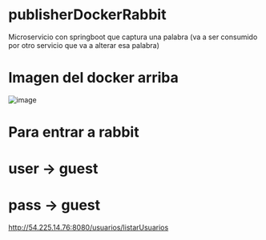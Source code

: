 # publisherDockerRabbit

Microservicio con springboot que captura una palabra (va a ser consumido por otro servicio que va a alterar esa palabra)

# Imagen del docker arriba

![image](https://user-images.githubusercontent.com/45043430/163022185-1b4e9d18-3f74-45ad-8e09-cfea9c878f80.png)


# Para entrar a rabbit

# user -> guest
# pass -> guest


http://54.225.14.76:8080/usuarios/listarUsuarios
